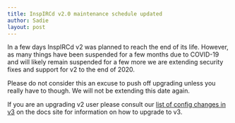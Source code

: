 ```yaml
---
title: InspIRCd v2.0 maintenance schedule updated
author: Sadie
layout: post
---
```


In a few days InspIRCd v2 was planned to reach the end of its life. However, as many things have been suspended for a few months due to COVID-19 and will likely remain suspended for a few more we are extending security fixes and support for v2 to the end of 2020.

Please do not consider this an excuse to push off upgrading unless you really have to though. We will not be extending this date again.

If you are an upgrading v2 user please consult our [list of config changes in v3](https://docs.inspircd.org/3/breaking-changes) on the docs site for information on how to upgrade to v3.
